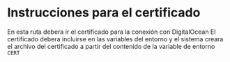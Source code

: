 # Instrucciones para el certificado

En esta ruta debera ir el certificado para la conexión con DigitalOcean
El certificado debera incluirse en las variables del entorno
y el sistema creara el archivo del certificado a partir del contenido de
la variable de entorno `CERT`
